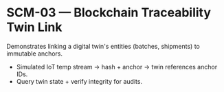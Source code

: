 # SCM-03 — Blockchain Traceability Twin Link

Demonstrates linking a digital twin's entities (batches, shipments) to immutable anchors.
- Simulated IoT temp stream → hash + anchor → twin references anchor IDs.
- Query twin state + verify integrity for audits.

